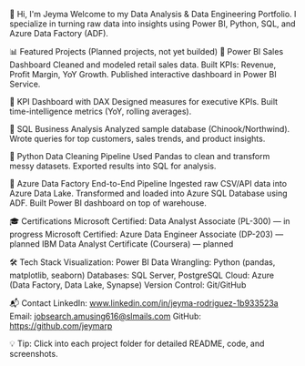 👋 Hi, I'm Jeyma
Welcome to my Data Analysis & Data Engineering Portfolio.
I specialize in turning raw data into insights using Power BI, Python, SQL, and Azure Data Factory (ADF).

📊 Featured Projects (Planned projects, not yet builded)
🔹 Power BI Sales Dashboard
Cleaned and modeled retail sales data.
Built KPIs: Revenue, Profit Margin, YoY Growth.
Published interactive dashboard in Power BI Service.

🔹 KPI Dashboard with DAX
Designed measures for executive KPIs.
Built time-intelligence metrics (YoY, rolling averages).

🔹 SQL Business Analysis
Analyzed sample database (Chinook/Northwind).
Wrote queries for top customers, sales trends, and product insights.

🔹 Python Data Cleaning Pipeline
Used Pandas to clean and transform messy datasets.
Exported results into SQL for analysis.

🔹 Azure Data Factory End-to-End Pipeline
Ingested raw CSV/API data into Azure Data Lake.
Transformed and loaded into Azure SQL Database using ADF.
Built Power BI dashboard on top of warehouse.

🎓 Certifications
Microsoft Certified: Data Analyst Associate (PL-300) — in progress
Microsoft Certified: Azure Data Engineer Associate (DP-203) — planned
IBM Data Analyst Certificate (Coursera) — planned

🛠 Tech Stack
Visualization: Power BI
Data Wrangling: Python (pandas, matplotlib, seaborn)
Databases: SQL Server, PostgreSQL
Cloud: Azure (Data Factory, Data Lake, Synapse)
Version Control: Git/GitHub

📬 Contact
LinkedIn: www.linkedin.com/in/jeyma-rodriguez-1b933523a
Email: jobsearch.amusing616@slmails.com
GitHub: https://github.com/jeymarp

💡 Tip: Click into each project folder for detailed README, code, and screenshots.
